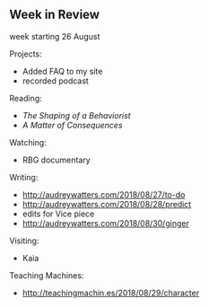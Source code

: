 ## Week in Review

week starting 26 August

Projects:
* Added FAQ to my site
* recorded podcast

Reading:
* *The Shaping of a Behaviorist*
* *A Matter of Consequences*

Watching:
* RBG documentary

Writing:
* http://audreywatters.com/2018/08/27/to-do
* http://audreywatters.com/2018/08/28/predict
* edits for Vice piece
* http://audreywatters.com/2018/08/30/ginger

Visiting:
* Kaia

Teaching Machines:
* http://teachingmachin.es/2018/08/29/character
